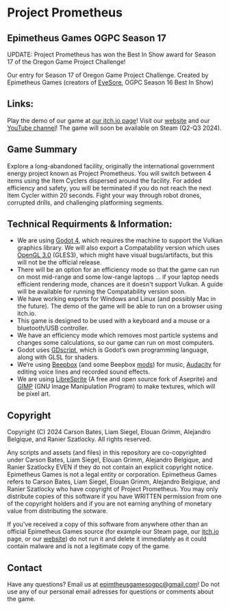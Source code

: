 # Project Prometheus
## Epimetheus Games OGPC Season 17

UPDATE: Project Prometheus has won the Best In Show award for Season 17 of the Oregon Game Project Challenge!

Our entry for Season 17 of Oregon Game Project Challenge.
Created by Epimetheus Games (creators of [EyeSore](https://github.com/epimetheusgames/OGPC-Season-16), OGPC Season 16 Best In Show)

## Links:

Play the demo of our game at [our itch.io page](https://epimetheusgamesogpc.itch.io/projectprometheus)!
Visit our [website](https://epimetheus.games/) and our [YouTube channel](https://www.youtube.com/@EpimetheusGamesOGPC)!
The game will soon be available on Steam (Q2-Q3 2024).

## Game Summary

Explore a long-abandoned facility, originally the international government energy project known as Project Prometheus. You will switch between 4 items using the Item Cyclers dispersed around the facility. For added efficiency and safety, you will be terminated if you do not reach the next Item Cycler within 20 seconds. Fight your way through robot drones, corrupted drills, and challenging platforming segments.

## Technical Requirments & Information:

- We are using [Godot 4](https://godotengine.org/), which requires the machine to support the Vulkan graphics library. We will also export a Compatability version which uses [OpenGL 3.0](https://www.opengl.org/) (GLES3), which might have visual bugs/artifacts, but this will not be the official release.
- There will be an option for an efficiency mode so that the game can run on most mid-range and some low-range laptops ... if your laptop needs efficient rendering mode, chances are it doesn't support Vulkan. A guide will be available for running the Compatability version soon.
- We have working exports for Windows and Linux (and possibly Mac in the future). The demo of the game will be able to run on a browser using itch.io.
- This game is designed to be used with a keyboard and a mouse or a bluetooth/USB controller.
- We have an efficiency mode which removes most particle systems and changes some calculations, so our game can run on most computers.
- Godot uses [GDscript](https://docs.godotengine.org/en/stable/tutorials/scripting/gdscript/gdscript_basics.html), which is Godot’s own programming language, along with GLSL for shaders.
- We’re using [Beepbox](https://www.beepbox.co/) (and some Beepbox [mods](https://ultraabox.github.io/)) for music, [Audacity](https://www.audacityteam.org/) for editing voice lines and recorded sound effects.
- We are using [LibreSprite](https://libresprite.github.io/#!/) (A free and open source fork of Aseprite) and [GIMP](https://www.gimp.org/) (GNU Image Manipulation Program) to make textures, which will be pixel art. 

## Copyright

Copyright (C) 2024 Carson Bates, Liam Siegel, Elouan Grimm, Alejandro Belgique, and Ranier Szatlocky. 
All rights reserved.

Any scripts and assets (and files) in this repository are co-copyrighted under Carson Bates, Liam Siegel, Elouan Grimm, Alejandro Belgique, and Ranier Szatlocky EVEN if they do not contain an explicit copyright notice. 
Epimetheus Games is not a legal entity or corporation. Epimetheus Games refers to Carson Bates, Liam Siegel, Elouan Grimm, Alejandro Belgique, and Ranier Szatlocky who have copyright of Project Prometheus.
You may only distribute copies of this software if you have WRITTEN permission from one of the copyright holders and if you are not earning anything of monetary value from distributing the sotware.

If you've received a copy of this software from anywhere other than an official Epimetheus Games source (for example our Steam page, our [itch.io](https://epimetheusgamesogpc.itch.io/projectprometheus) page, or our [website](epimetheus.games)) do not run it and delete it immediately as it could contain malware and is not a legitimate copy of the game.

## Contact

Have any questions? Email us at <epimtheusgamesogpc@gmail.com>!
Do not use any of our personal email adresses for questions or comments about the game.
